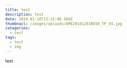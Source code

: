 ```yaml
---
title: test
description: test
date: 2019-01-18T13:15:08.589Z
thumbnail: /images/uploads/AME20181201B010_TP_V4.jpg
categories:
  - test
tags:
  - test
  - img
---
```

test



